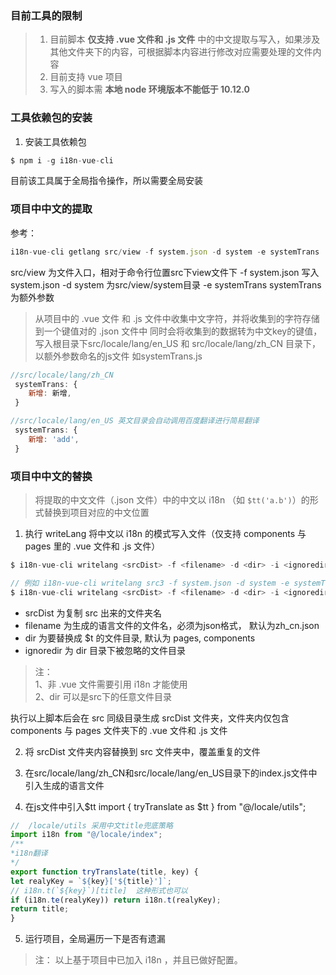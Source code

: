 


### 目前工具的限制

> 1. 目前脚本 **仅支持 .vue 文件和 .js 文件** 中的中文提取与写入，如果涉及其他文件夹下的内容，可根据脚本内容进行修改对应需要处理的文件内容
> 2. 目前支持 vue 项目
> 3. 写入的脚本需 **本地 node 环境版本不能低于 10.12.0**

### 工具依赖包的安装

1. 安装工具依赖包

```js
$ npm i -g i18n-vue-cli
```
目前该工具属于全局指令操作，所以需要全局安装


### 项目中中文的提取

参考：
```js
i18n-vue-cli getlang src/view -f system.json -d system -e systemTrans
```
src/view 为文件入口，相对于命令行位置src下view文件下
-f system.json 写入system.json
-d system  为src/view/system目录
-e systemTrans  systemTrans为额外参数

> 从项目中的 .vue 文件 和 .js 文件中收集中文字符，并将收集到的字符存储到一个键值对的 .json 文件中
> 同时会将收集到的数据转为中文key的键值，写入根目录下src/locale/lang/en_US 和 src/locale/lang/zh_CN 目录下，以额外参数命名的js文件 如systemTrans.js

```js
//src/locale/lang/zh_CN
 systemTrans: {
    新增: 新增,
 }
```
```js
//src/locale/lang/en_US 英文目录会自动调用百度翻译进行简易翻译
 systemTrans: {
    新增: 'add',
 }
```
### 项目中中文的替换

> 将提取的中文文件（.json 文件）中的中文以 i18n （如 `$tt('a.b')`）的形式替换到项目对应的中文位置

1. 执行 writeLang 将中文以 i18n 的模式写入文件（仅支持 components 与 pages 里的 .vue 文件和 .js 文件）

```js
$ i18n-vue-cli writelang <srcDist> -f <filename> -d <dir> -i <ignoredir> -e<额外参数>
```
  
  ```js
  // 例如 i18n-vue-cli writelang src3 -f system.json -d system -e systemTrans
$ i18n-vue-cli writelang <srcDist> -f <filename> -d <dir> -i <ignoredir> -e<额外参数>
```
+ srcDist 为复制 src 出来的文件夹名
+ filename 为生成的语言文件的文件名，必须为json格式， 默认为zh_cn.json
+ dir 为要替换成 $t 的文件目录, 默认为 pages, components
+ ignoredir 为 dir 目录下被忽略的文件目录

> 注：    
> 1、非 .vue 文件需要引用 i18n 才能使用    
> 2、dir 可以是src下的任意文件目录

执行以上脚本后会在 src 同级目录生成 srcDist 文件夹，文件夹内仅包含 components 与 pages 文件夹下的 .vue 文件和 .js 文件

2. 将 srcDist 文件夹内容替换到 src 文件夹中，覆盖重复的文件

3. 在src/locale/lang/zh_CN和src/locale/lang/en_US目录下的index.js文件中引入生成的语言文件

4. 在js文件中引入$tt import { tryTranslate as $tt } from "@/locale/utils";

  ```js
  //  /locale/utils 采用中文title兜底策略
import i18n from "@/locale/index";
/**
 *i18n翻译
 */
 export function tryTranslate(title, key) {
  let realyKey = `${key}['${title}']`;
  // i18n.t(`${key}`)[title]  这种形式也可以
  if (i18n.te(realyKey)) return i18n.t(realyKey);
  return title;
}
```

5. 运行项目，全局遍历一下是否有遗漏

> 注： 以上基于项目中已加入 i18n ，并且已做好配置。

